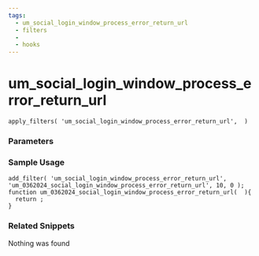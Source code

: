 ```yaml
---
tags: 
  - um_social_login_window_process_error_return_url
  - filters
  - 
  - hooks
---
```

# um\_social\_login\_window\_process\_error\_return\_url

``` php:no-line-numbers
apply_filters( 'um_social_login_window_process_error_return_url',  )
```
<div class='hook-sep'></div>

### Parameters

<div class='hook-sep'></div>



### Sample Usage

``` php:no-line-numbers
add_filter( 'um_social_login_window_process_error_return_url', 'um_0362024_social_login_window_process_error_return_url', 10, 0 );
function um_0362024_social_login_window_process_error_return_url(  ){
  return ;
}
```
<div class='hook-sep'></div>



### Related Snippets

Nothing was found

